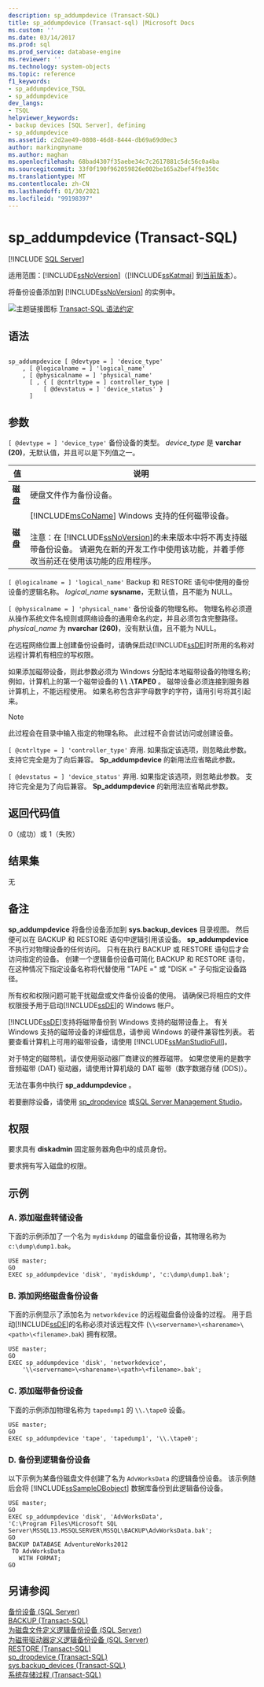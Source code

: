 ```yaml
---
description: sp_addumpdevice (Transact-SQL)
title: sp_addumpdevice (Transact-sql) |Microsoft Docs
ms.custom: ''
ms.date: 03/14/2017
ms.prod: sql
ms.prod_service: database-engine
ms.reviewer: ''
ms.technology: system-objects
ms.topic: reference
f1_keywords:
- sp_addumpdevice_TSQL
- sp_addumpdevice
dev_langs:
- TSQL
helpviewer_keywords:
- backup devices [SQL Server], defining
- sp_addumpdevice
ms.assetid: c2d2ae49-0808-46d8-8444-db69a69d0ec3
author: markingmyname
ms.author: maghan
ms.openlocfilehash: 68bad4307f35aebe34c7c2617881c5dc56c0a4ba
ms.sourcegitcommit: 33f0f190f962059826e002be165a2bef4f9e350c
ms.translationtype: MT
ms.contentlocale: zh-CN
ms.lasthandoff: 01/30/2021
ms.locfileid: "99198397"
---
```

# <a name="sp_addumpdevice-transact-sql"></a>sp_addumpdevice (Transact-SQL)
[!INCLUDE [SQL Server](../../includes/applies-to-version/sqlserver.md)]
  
适用范围：[!INCLUDE[ssNoVersion](../../includes/ssnoversion-md.md)]（[!INCLUDE[ssKatmai](../../includes/sskatmai-md.md)] 到[当前版本](/troubleshoot/sql/general/determine-version-edition-update-level)）。  

将备份设备添加到 [!INCLUDE[ssNoVersion](../../includes/ssnoversion-md.md)] 的实例中。  
  
 ![主题链接图标](../../database-engine/configure-windows/media/topic-link.gif "“主题链接”图标") [Transact-SQL 语法约定](../../t-sql/language-elements/transact-sql-syntax-conventions-transact-sql.md)  
  
## <a name="syntax"></a>语法  
  
```  
  
sp_addumpdevice [ @devtype = ] 'device_type'   
    , [ @logicalname = ] 'logical_name'   
    , [ @physicalname = ] 'physical_name'  
      [ , { [ @cntrltype = ] controller_type |  
          [ @devstatus = ] 'device_status' }  
      ]  
```  
  
## <a name="arguments"></a>参数  
`[ @devtype = ] 'device_type'` 备份设备的类型。 *device_type* 是 **varchar (20)**，无默认值，并且可以是下列值之一。  
  
|值|说明|  
|-----------|-----------------|  
|**磁盘**|硬盘文件作为备份设备。|  
|**磁盘**|[!INCLUDE[msCoName](../../includes/msconame-md.md)] Windows 支持的任何磁带设备。<br /><br /> 注意：在 [!INCLUDE[ssNoVersion](../../includes/ssnoversion-md.md)]的未来版本中将不再支持磁带备份设备。 请避免在新的开发工作中使用该功能，并着手修改当前还在使用该功能的应用程序。|  
  
`[ @logicalname = ] 'logical_name'` Backup 和 RESTORE 语句中使用的备份设备的逻辑名称。 *logical_name* **sysname**，无默认值，且不能为 NULL。  
  
`[ @physicalname = ] 'physical_name'` 备份设备的物理名称。 物理名称必须遵从操作系统文件名规则或网络设备的通用命名约定，并且必须包含完整路径。 *physical_name* 为 **nvarchar (260)**，没有默认值，且不能为 NULL。  
  
 在远程网络位置上创建备份设备时，请确保启动[!INCLUDE[ssDE](../../includes/ssde-md.md)]时所用的名称对远程计算机有相应的写权限。  
  
 如果添加磁带设备，则此参数必须为 Windows 分配给本地磁带设备的物理名称;例如，计算机上的第一个磁带设备的 **\\ \\ .\TAPE0** 。 磁带设备必须连接到服务器计算机上，不能远程使用。 如果名称包含非字母数字的字符，请用引号将其引起来。  
  
> [!NOTE]  
>  此过程会在目录中输入指定的物理名称。 此过程不会尝试访问或创建设备。  
  
`[ @cntrltype = ] 'controller_type'` 弃用. 如果指定该选项，则忽略此参数。 支持它完全是为了向后兼容。 **Sp_addumpdevice** 的新用法应省略此参数。  
  
`[ @devstatus = ] 'device_status'` 弃用. 如果指定该选项，则忽略此参数。 支持它完全是为了向后兼容。 **Sp_addumpdevice** 的新用法应省略此参数。  
  
## <a name="return-code-values"></a>返回代码值  
 0（成功）或 1（失败）  
  
## <a name="result-sets"></a>结果集  
 无  
  
## <a name="remarks"></a>备注  
 **sp_addumpdevice** 将备份设备添加到 **sys.backup_devices** 目录视图。 然后便可以在 BACKUP 和 RESTORE 语句中逻辑引用该设备。 **sp_addumpdevice** 不执行对物理设备的任何访问。 只有在执行 BACKUP 或 RESTORE 语句后才会访问指定的设备。 创建一个逻辑备份设备可简化 BACKUP 和 RESTORE 语句，在这种情况下指定设备名称将代替使用 "TAPE =" 或 "DISK =" 子句指定设备路径。  
  
 所有权和权限问题可能干扰磁盘或文件备份设备的使用。 请确保已将相应的文件权限授予用于启动[!INCLUDE[ssDE](../../includes/ssde-md.md)]的 Windows 帐户。  
  
 [!INCLUDE[ssDE](../../includes/ssde-md.md)]支持将磁带备份到 Windows 支持的磁带设备上。 有关 Windows 支持的磁带设备的详细信息，请参阅 Windows 的硬件兼容性列表。 若要查看计算机上可用的磁带设备，请使用 [!INCLUDE[ssManStudioFull](../../includes/ssmanstudiofull-md.md)]。  
  
 对于特定的磁带机，请仅使用驱动器厂商建议的推荐磁带。 如果您使用的是数字音频磁带 (DAT) 驱动器，请使用计算机级的 DAT 磁带（数字数据存储 (DDS)）。  
  
 无法在事务中执行 **sp_addumpdevice** 。  
  
 若要删除设备，请使用 [sp_dropdevice](../../relational-databases/system-stored-procedures/sp-dropdevice-transact-sql.md) 或[SQL Server Management Studio](../../relational-databases/backup-restore/delete-a-backup-device-sql-server.md)。  
  
## <a name="permissions"></a>权限  
 要求具有 **diskadmin** 固定服务器角色中的成员身份。  
  
 要求拥有写入磁盘的权限。  
  
## <a name="examples"></a>示例  
  
### <a name="a-adding-a-disk-dump-device"></a>A. 添加磁盘转储设备  
 下面的示例添加了一个名为 `mydiskdump` 的磁盘备份设备，其物理名称为 `c:\dump\dump1.bak`。  
  
```  
USE master;  
GO  
EXEC sp_addumpdevice 'disk', 'mydiskdump', 'c:\dump\dump1.bak';  
```  
  
### <a name="b-adding-a-network-disk-backup-device"></a>B. 添加网络磁盘备份设备  
 下面的示例显示了添加名为 `networkdevice` 的远程磁盘备份设备的过程。 用于启动[!INCLUDE[ssDE](../../includes/ssde-md.md)]的名称必须对该远程文件 (`\\<servername>\<sharename>\<path>\<filename>.bak`) 拥有权限。  
  
```  
USE master;  
GO  
EXEC sp_addumpdevice 'disk', 'networkdevice',  
    '\\<servername>\<sharename>\<path>\<filename>.bak';  
```  
  
### <a name="c-adding-a-tape-backup-device"></a>C. 添加磁带备份设备  
 下面的示例添加物理名称为 `tapedump1` 的 `\\.\tape0` 设备。  
  
```  
USE master;  
GO  
EXEC sp_addumpdevice 'tape', 'tapedump1', '\\.\tape0';  
```  
  
### <a name="d-backing-up-to-a-logical-backup-device"></a>D. 备份到逻辑备份设备  
 以下示例为某备份磁盘文件创建了名为 `AdvWorksData` 的逻辑备份设备。 该示例随后会将 [!INCLUDE[ssSampleDBobject](../../includes/sssampledbobject-md.md)] 数据库备份到此逻辑备份设备。  
  
```  
USE master;  
GO  
EXEC sp_addumpdevice 'disk', 'AdvWorksData',   
'C:\Program Files\Microsoft SQL Server\MSSQL13.MSSQLSERVER\MSSQL\BACKUP\AdvWorksData.bak';  
GO  
BACKUP DATABASE AdventureWorks2012   
 TO AdvWorksData  
   WITH FORMAT;  
GO  
```  
  
## <a name="see-also"></a>另请参阅  
 [备份设备 (SQL Server)](../../relational-databases/backup-restore/backup-devices-sql-server.md)   
 [BACKUP (Transact-SQL)](../../t-sql/statements/backup-transact-sql.md)   
 [为磁盘文件定义逻辑备份设备 (SQL Server)](../../relational-databases/backup-restore/define-a-logical-backup-device-for-a-disk-file-sql-server.md)   
 [为磁带驱动器定义逻辑备份设备 (SQL Server)](../../relational-databases/backup-restore/define-a-logical-backup-device-for-a-tape-drive-sql-server.md)   
 [RESTORE &#40;Transact-SQL&#41;](../../t-sql/statements/restore-statements-transact-sql.md)   
 [sp_dropdevice (Transact-SQL)](../../relational-databases/system-stored-procedures/sp-dropdevice-transact-sql.md)   
 [sys.backup_devices (Transact-SQL)](../../relational-databases/system-catalog-views/sys-backup-devices-transact-sql.md)   
 [系统存储过程 (Transact-SQL)](../../relational-databases/system-stored-procedures/system-stored-procedures-transact-sql.md)  
  
